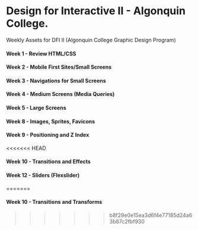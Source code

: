# Design for Interactive II - Algonquin College.

Weekly Assets for DFI II (Algonquin College Graphic Design Program)


#### Week 1 - Review HTML/CSS

#### Week 2 - Mobile First Sites/Small Screens

#### Week 3 - Navigations for Small Screens

#### Week 4 - Medium Screens (Media Queries)

#### Week 5 - Large Screens 

#### Week 8 - Images, Sprites, Favicons 

#### Week 9 - Positioning and Z Index

<<<<<<< HEAD
#### Week 10 - Transitions and Effects

#### Week 12 - Sliders (Flexslider)
=======
#### Week 10 - Transitions and Transforms
>>>>>>> b8f29e0e15ea3d6f4e77185d24a63b87c2fbf930
